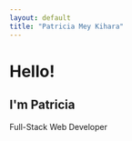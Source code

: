 ```yaml
---
layout: default
title: "Patricia Mey Kihara"
---
```


<h1>Hello!</h1>
<h2>I'm Patricia</h2>
<p>Full-Stack Web Developer</p>
